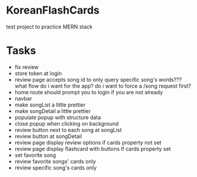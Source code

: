 # KoreanFlashCards
test project to practice MERN stack



# Tasks
<ul>
<li>fix review</li>

<li>store token at login</li>
<li>review page accepts song id to only query specific song's words??? what flow do i want for the app? do i want to force a /song request first?</li>
<li>home route should prompt you to login if you are not already</li>
<li>navbar</li>
<li>make songList a little prettier</li>
<li>make songDetail a little prettier</li>
<li>populate popup with structure data</li>
<li>close popup when clicking on background</li>
<li>review button next to each song at songList</li>
<li>review button at songDetail</li>
<li>review page display review options if cards property not set</li>
<li>review page display flashcard with buttons if cards property set</li>

<li>set favorite song</li>
<li>review favorite songs' cards only</li>
<li>review specific song's cards only</li>
</ul>